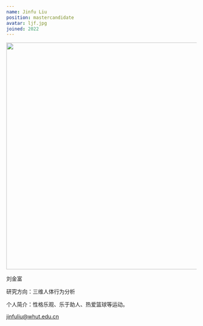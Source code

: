 ```yaml
---
name: Jinfu Liu
position: mastercandidate
avatar: ljf.jpg
joined: 2022
---
```


<img width="600" src="{{site.baseurl}}/images/people/{{page.avatar}}">

刘金富

研究方向：三维人体行为分析

个人简介：性格乐观、乐于助人、热爱篮球等运动。

jinfuliu@whut.edu.cn
